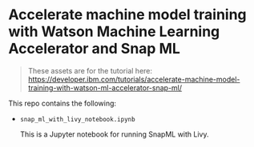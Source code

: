 # Accelerate machine model training with Watson Machine Learning Accelerator and Snap ML

> These assets are for the tutorial here: https://developer.ibm.com/tutorials/accelerate-machine-model-training-with-watson-ml-accelerator-snap-ml/

This repo contains the following:

* `snap_ml_with_livy_notebook.ipynb	`

  This is a Jupyter notebook for running SnapML with Livy.
